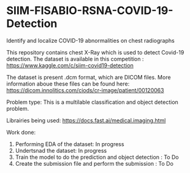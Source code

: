 # SIIM-FISABIO-RSNA-COVID-19-Detection
Identify and localize COVID-19 abnormalities on chest radiographs

This repository contains chest X-Ray which is used to detect Covid-19 detection. The dataset is available in this competition : https://www.kaggle.com/c/siim-covid19-detection

The dataset is present .dcm format, which are DICOM files. More information aboue these files can be found here:
https://dicom.innolitics.com/ciods/cr-image/patient/00120063

Problem type: This is a multilable classification and object detection problem.

Librairies being used:
https://docs.fast.ai/medical.imaging.html

Work done:
1) Performing EDA of the dataset: In progress
2) Undertsnad the dataset: In progress
3) Train the model to do the prediction and object detection : To Do
4) Create the submission file and perform the submission : To Do
